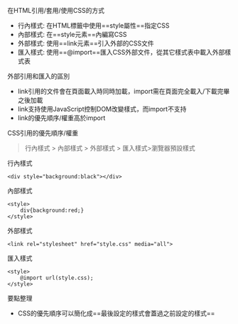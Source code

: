 在HTML引用/套用/使用CSS的方式
- 行內樣式: 在HTML標籤中使用==style屬性==指定CSS
- 內部樣式: 在==style元素==內編寫CSS
- 外部樣式: 使用==link元素==引入外部的CSS文件
- 匯入樣式: 使用==@import==匯入CSS外部文件，從其它樣式表中載入外部樣式表

外部引用和匯入的區別
- link引用的文件會在頁面載入時同時加載，import需在頁面完全載入/下載完畢之後加載
- link支持使用JavaScript控制DOM改變樣式，而import不支持
- link的優先順序/權重高於import

CSS引用的優先順序/權重
> 行內樣式 > 內部樣式 > 外部樣式 > 匯入樣式>瀏覽器預設樣式

行內樣式
```
<div style="background:black"></div>
```

內部樣式
```
<style>
	div{background:red;}
</style>
```

外部樣式
```
<link rel="stylesheet" href="style.css" media="all">
```

匯入樣式
```
<style>
	@import url(style.css);
</style>
```

要點整理
- CSS的優先順序可以簡化成==最後設定的樣式會蓋過之前設定的樣式==